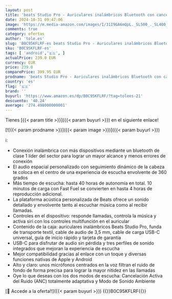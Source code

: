 ```yaml
---
layout: post
title: 'beats Studio Pro - Auriculares inalámbricos Bluetooth con cancelación de Ruido - Audio Espacial Personalizado  Sonido USB-C sin pérdida  compatibilidad con Apple y Android - Arena'
date: 2024-10-31 09:47:06
image: 'https://m.media-amazon.com/images/I/31I9GA6mQpL._SL500_._SL400_.jpg'
comments: true
category: ofertas
author: 'tole.es'
slug: 'B0C95KFLRF-es beats Studio Pro - Auriculares inalámbricos Bluetooth con...'
sku: 'B0C95KFLRF-es'
tags: [ 'android','🇪🇸', ]
actualPrice: 239.0 EUR
currency: EUR
price: 239.0
comparePrice: 399.95 EUR
prodname: 'beats Studio Pro - Auriculares inalámbricos Bluetooth con cancelación de Ruido - Audio Espacial Personalizado  Sonido USB-C sin pérdida  compatibilidad con Apple y Android - Arena'
country: 'es'
flag: '🇪🇸'
brand: ''
buyurl: 'https://www.amazon.es/dp/B0C95KFLRF/?tag=tolees-21'
descuento: '40.24'
average: '274.498000000001'
---
```


Tienes [{{< param title >}}]({{< param buyurl >}}) en el siguiente enlace!

[![{{< param prodname >}}]({{< param image >}})]({{< param buyurl >}})

ℹ️:

- Conexión inalámbrica con más dispositivos mediante un bluetooth de clase 1 líder del sector para lograr un mayor alcance y menos errores de conexión
- El audio espacial personalizado con seguimiento dinámico de la cabeza te coloca en el centro de una experiencia de escucha envolvente de 360 grados
- Más tiempo de escucha: hasta 40 horas de autonomía en total. 10 minutos de carga con Fast Fuel se convierten en hasta 4 horas de reproducción adicional.
- La plataforma acústica personalizada de Beats ofrece un sonido detallado y envolvente tanto al escuchar música como al recibir llamadas.
- Controles en el dispositivo: responde llamadas, controla la música y activa siri con los controles multifunción en el auricular
- Contenido de la caja: auriculares inalámbricos Beats Studio Pro, funda de transporte textil, cable de audio de 3,5 mm, cable de carga USB-C universal, guía de inicio rápido y tarjeta de garantía
- USB-C para disfrutar de audio sin pérdida y tres perfiles de sonido integrados que mejoran la experiencia de escucha
- Mejor compatibilidad gracias al enlace con un toque y diversas funciones nativas de Apple y Android
- Alto y claro: unos micrófonos centrados en la voz filtran el ruido de fondo de forma precisa para lograr la mayor nitidez en las llamadas
- Oye lo que deseas con los dos modos de escucha: Cancelación Activa del Ruido (ANC) totalmente adaptativa y Modo de Sonido Ambiente

[🛒 Accede a la oferta!!]({{< param buyurl >}})
{{<world>}}B0C95KFLRF{{</world>}}
